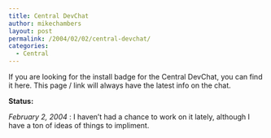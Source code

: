 ```yaml
---
title: Central DevChat
author: mikechambers
layout: post
permalink: /2004/02/02/central-devchat/
categories:
  - Central
---
```



If you are looking for the install badge for the Central DevChat, you can find it here. This page / link will always have the latest info on the chat.

<!--more-->

  


**Status:**

*February 2, 2004* : I haven&#8217;t had a chance to work on it lately, although I have a ton of ideas of things to impliment.